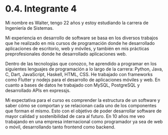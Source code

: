 # 0.4. Integrante 4

Mi nombre es Walter, tengo 22 años y estoy estudiando la carrera de Ingeniería de Sistemas.

Mi experiencia en desarrollo de software se basa en los diversos trabajos que he realizado en mis cursos de programación donde he desarrollado aplicaciones de escritorio, web y móviles, y también en mis prácticas preprofesionales donde he desarrollado aplicaciones web.

Dentro de las tecnologías que conozco, he aprendido a programar en los siguientes lenguajes de programación a lo largo de la carrera: Python, Java, C, Dart, JavaScript, Haskell, HTML, CSS. He trabajado con frameworks como Flutter y nodejs para el desarrollo de aplicaciones móviles y web. En cuanto a bases de datos he trabajado con MySQL, PostgreSQL y desarrollado APIs en expressjs.

Mi expectativa para el curso es comprender la estructura de un software y saber cómo se comportan y se relacionan cada uno de los componentes que forman el mismo. Esto con el objetivo de poder desarrollar software de mayor calidad y sostenibilidad de cara al futuro.
En 10 años me veo trabajando en una empresa internacional como programador ya sea de web o móvil, desarrollando tanto frontend como backend.
